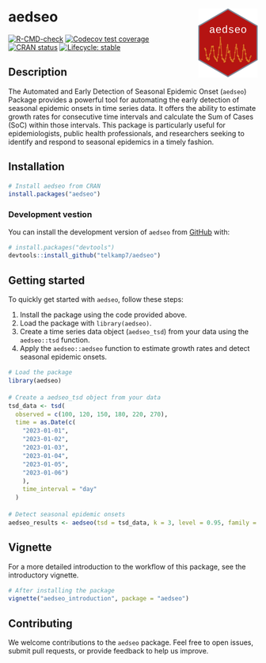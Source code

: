 
<!-- README.md is generated from README.Rmd. Please edit that file -->

# aedseo <a href="https://ssi-dk.github.io/aedseo/"><img src="man/figures/logo.png" align="right" height="139" alt="aedseo website" /></a>

<!-- badges: start -->

[![R-CMD-check](https://github.com/ssi-dk/aedseo/actions/workflows/R-CMD-check.yaml/badge.svg)](https://github.com/ssi-dk/aedseo/actions/workflows/R-CMD-check.yaml)
[![Codecov test
coverage](https://codecov.io/gh/ssi-dk/aedseo/branch/master/graph/badge.svg)](https://app.codecov.io/gh/ssi-dk/aedseo?branch=master)
[![CRAN
status](https://www.r-pkg.org/badges/version/aedseo)](https://CRAN.R-project.org/package=aedseo)
[![Lifecycle:
stable](https://img.shields.io/badge/lifecycle-stable-brightgreen.svg)](https://lifecycle.r-lib.org/articles/stages.html#stable)
<!-- badges: end -->

## Description

The Automated and Early Detection of Seasonal Epidemic Onset (`aedseo`)
Package provides a powerful tool for automating the early detection of
seasonal epidemic onsets in time series data. It offers the ability to
estimate growth rates for consecutive time intervals and calculate the
Sum of Cases (SoC) within those intervals. This package is particularly
useful for epidemiologists, public health professionals, and researchers
seeking to identify and respond to seasonal epidemics in a timely
fashion.

## Installation

``` r
# Install aedseo from CRAN
install.packages("aedseo")
```

### Development vestion

You can install the development version of `aedseo` from
[GitHub](https://github.com/) with:

``` r
# install.packages("devtools")
devtools::install_github("telkamp7/aedseo")
```

## Getting started

To quickly get started with `aedseo`, follow these steps:

1.  Install the package using the code provided above.
2.  Load the package with `library(aedseo)`.
3.  Create a time series data object (`aedseo_tsd`) from your data using
    the `aedseo::tsd` function.
4.  Apply the `aedseo::aedseo` function to estimate growth rates and
    detect seasonal epidemic onsets.

``` r
# Load the package
library(aedseo)

# Create a aedseo_tsd object from your data
tsd_data <- tsd(
  observed = c(100, 120, 150, 180, 220, 270),
  time = as.Date(c(
    "2023-01-01",
    "2023-01-02",
    "2023-01-03",
    "2023-01-04",
    "2023-01-05",
    "2023-01-06")
    ),
    time_interval = "day"
  )

# Detect seasonal epidemic onsets
aedseo_results <- aedseo(tsd = tsd_data, k = 3, level = 0.95, family = "poisson")
```

## Vignette

For a more detailed introduction to the workflow of this package, see
the introductory vignette.

``` r
# After installing the package
vignette("aedseo_introduction", package = "aedseo")
```

## Contributing

We welcome contributions to the `aedseo` package. Feel free to open
issues, submit pull requests, or provide feedback to help us improve.
